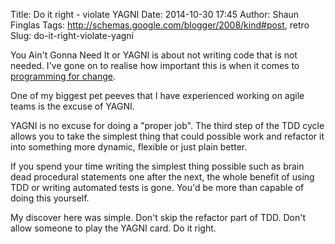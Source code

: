 Title: Do it right - violate YAGNI
Date: 2014-10-30 17:45
Author: Shaun Finglas
Tags: http://schemas.google.com/blogger/2008/kind#post, retro
Slug: do-it-right-violate-yagni

You Ain't Gonna Need It or YAGNI is about not writing code that is not
needed. I've gone on to realise how important this is when it comes to
[programming for
change](http://blog.shaunfinglas.co.uk/2014/08/program-for-change.html).

One of my biggest pet peeves that I have experienced working on agile
teams is the excuse of YAGNI.

YAGNI is no excuse for doing a "proper job". The third step of the TDD
cycle allows you to take the simplest thing that could possible work and
refactor it into something more dynamic, flexible or just plain better.

If you spend your time writing the simplest thing possible such as brain
dead procedural statements one after the next, the whole benefit of
using TDD or writing automated tests is gone. You'd be more than capable
of doing this yourself.

My discover here was simple. Don't skip the refactor part of TDD. Don't
allow someone to play the YAGNI card. Do it right.

</p>

